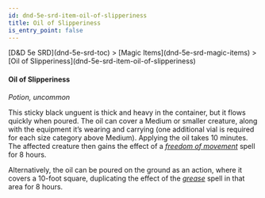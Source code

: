 ```yaml
---
id: dnd-5e-srd-item-oil-of-slipperiness
title: Oil of Slipperiness
is_entry_point: false
---
```


<breadcrumb>
[D&D 5e SRD](dnd-5e-srd-toc) >  [Magic Items](dnd-5e-srd-magic-items) > [Oil of Slipperiness](dnd-5e-srd-item-oil-of-slipperiness)
</breadcrumb>

#### Oil of Slipperiness

*Potion, uncommon*

This sticky black unguent is thick and heavy in the container, but it flows quickly when poured. The oil can cover a Medium or smaller creature, along with the equipment it’s wearing and carrying (one additional vial is required for each size category above Medium). Applying the oil takes 10 minutes. The affected creature then gains the effect of a [*freedom of movement*](dnd-5e-srd-spell-freedom-of-movement) spell for 8 hours.

Alternatively, the oil can be poured on the ground as an action, where it covers a 10-foot square, duplicating the effect of the [*grease*](dnd-5e-srd-spell-grease) spell in that area for 8 hours.

